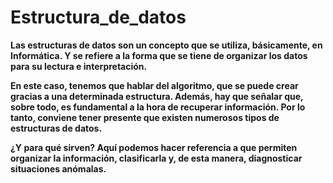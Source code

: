 # Estructura_de_datos

**Las estructuras de datos son un concepto que se utiliza, básicamente, en Informática. Y se refiere a la forma que se tiene de organizar los datos para su lectura e interpretación.**

**En este caso, tenemos que hablar del algoritmo, que se puede crear gracias a una determinada estructura. Además, hay que señalar que, sobre todo, es fundamental a la hora de recuperar información. Por lo tanto, conviene tener presente que existen numerosos tipos de estructuras de datos.**

**¿Y para qué sirven? Aquí podemos hacer referencia a que permiten organizar la información, clasificarla y, de esta manera, diagnosticar situaciones anómalas.**
